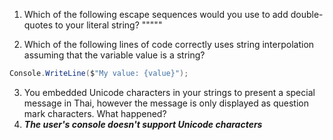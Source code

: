 1. Which of the following escape sequences would you use to add double-quotes to your literal string?
 ""\"""

2. Which of the following lines of code correctly uses string interpolation assuming that the variable value is a string?
 ```C#
Console.WriteLine($"My value: {value}");
 ```
 
 3. You embedded Unicode characters in your strings to present a special message in Thai, however the message is only displayed as question mark characters. What happened?
 4. ***The user's console doesn't support Unicode characters***
